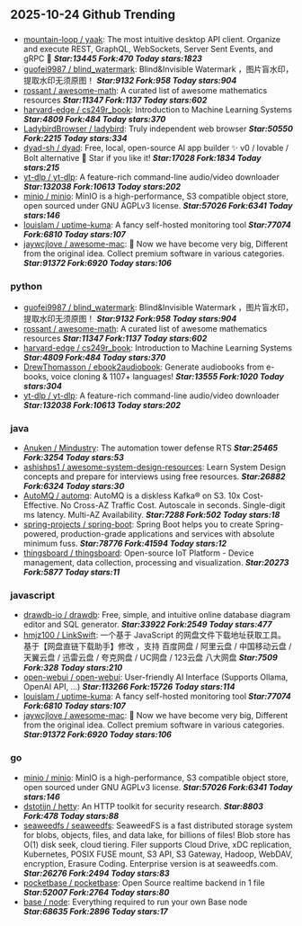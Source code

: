 ## 2025-10-24 Github Trending

### 
* [mountain-loop / yaak](https://github.com/mountain-loop/yaak): The most intuitive desktop API client. Organize and execute REST, GraphQL, WebSockets, Server Sent Events, and gRPC 🦬 ***Star:13445 Fork:470 Today stars:1823***
* [guofei9987 / blind_watermark](https://github.com/guofei9987/blind_watermark): Blind&Invisible Watermark ，图片盲水印，提取水印无须原图！ ***Star:9132 Fork:958 Today stars:904***
* [rossant / awesome-math](https://github.com/rossant/awesome-math): A curated list of awesome mathematics resources ***Star:11347 Fork:1137 Today stars:602***
* [harvard-edge / cs249r_book](https://github.com/harvard-edge/cs249r_book): Introduction to Machine Learning Systems ***Star:4809 Fork:484 Today stars:370***
* [LadybirdBrowser / ladybird](https://github.com/LadybirdBrowser/ladybird): Truly independent web browser ***Star:50550 Fork:2215 Today stars:334***
* [dyad-sh / dyad](https://github.com/dyad-sh/dyad): Free, local, open-source AI app builder ✨ v0 / lovable / Bolt alternative 🌟 Star if you like it! ***Star:17028 Fork:1834 Today stars:215***
* [yt-dlp / yt-dlp](https://github.com/yt-dlp/yt-dlp): A feature-rich command-line audio/video downloader ***Star:132038 Fork:10613 Today stars:202***
* [minio / minio](https://github.com/minio/minio): MinIO is a high-performance, S3 compatible object store, open sourced under GNU AGPLv3 license. ***Star:57026 Fork:6341 Today stars:146***
* [louislam / uptime-kuma](https://github.com/louislam/uptime-kuma): A fancy self-hosted monitoring tool ***Star:77074 Fork:6810 Today stars:107***
* [jaywcjlove / awesome-mac](https://github.com/jaywcjlove/awesome-mac):  Now we have become very big, Different from the original idea. Collect premium software in various categories. ***Star:91372 Fork:6920 Today stars:106***

### python
* [guofei9987 / blind_watermark](https://github.com/guofei9987/blind_watermark): Blind&Invisible Watermark ，图片盲水印，提取水印无须原图！ ***Star:9132 Fork:958 Today stars:904***
* [rossant / awesome-math](https://github.com/rossant/awesome-math): A curated list of awesome mathematics resources ***Star:11347 Fork:1137 Today stars:602***
* [harvard-edge / cs249r_book](https://github.com/harvard-edge/cs249r_book): Introduction to Machine Learning Systems ***Star:4809 Fork:484 Today stars:370***
* [DrewThomasson / ebook2audiobook](https://github.com/DrewThomasson/ebook2audiobook): Generate audiobooks from e-books, voice cloning & 1107+ languages! ***Star:13555 Fork:1020 Today stars:304***
* [yt-dlp / yt-dlp](https://github.com/yt-dlp/yt-dlp): A feature-rich command-line audio/video downloader ***Star:132038 Fork:10613 Today stars:202***

### java
* [Anuken / Mindustry](https://github.com/Anuken/Mindustry): The automation tower defense RTS ***Star:25465 Fork:3254 Today stars:53***
* [ashishps1 / awesome-system-design-resources](https://github.com/ashishps1/awesome-system-design-resources): Learn System Design concepts and prepare for interviews using free resources. ***Star:26882 Fork:6324 Today stars:30***
* [AutoMQ / automq](https://github.com/AutoMQ/automq): AutoMQ is a diskless Kafka® on S3. 10x Cost-Effective. No Cross-AZ Traffic Cost. Autoscale in seconds. Single-digit ms latency. Multi-AZ Availability. ***Star:7288 Fork:502 Today stars:18***
* [spring-projects / spring-boot](https://github.com/spring-projects/spring-boot): Spring Boot helps you to create Spring-powered, production-grade applications and services with absolute minimum fuss. ***Star:78776 Fork:41594 Today stars:12***
* [thingsboard / thingsboard](https://github.com/thingsboard/thingsboard): Open-source IoT Platform - Device management, data collection, processing and visualization. ***Star:20273 Fork:5877 Today stars:11***

### javascript
* [drawdb-io / drawdb](https://github.com/drawdb-io/drawdb): Free, simple, and intuitive online database diagram editor and SQL generator. ***Star:33922 Fork:2549 Today stars:477***
* [hmjz100 / LinkSwift](https://github.com/hmjz100/LinkSwift): 一个基于 JavaScript 的网盘文件下载地址获取工具。基于【网盘直链下载助手】修改 ，支持 百度网盘 / 阿里云盘 / 中国移动云盘 / 天翼云盘 / 迅雷云盘 / 夸克网盘 / UC网盘 / 123云盘 八大网盘 ***Star:7509 Fork:328 Today stars:210***
* [open-webui / open-webui](https://github.com/open-webui/open-webui): User-friendly AI Interface (Supports Ollama, OpenAI API, ...) ***Star:113266 Fork:15726 Today stars:114***
* [louislam / uptime-kuma](https://github.com/louislam/uptime-kuma): A fancy self-hosted monitoring tool ***Star:77074 Fork:6810 Today stars:107***
* [jaywcjlove / awesome-mac](https://github.com/jaywcjlove/awesome-mac):  Now we have become very big, Different from the original idea. Collect premium software in various categories. ***Star:91372 Fork:6920 Today stars:106***

### go
* [minio / minio](https://github.com/minio/minio): MinIO is a high-performance, S3 compatible object store, open sourced under GNU AGPLv3 license. ***Star:57026 Fork:6341 Today stars:146***
* [dstotijn / hetty](https://github.com/dstotijn/hetty): An HTTP toolkit for security research. ***Star:8803 Fork:478 Today stars:88***
* [seaweedfs / seaweedfs](https://github.com/seaweedfs/seaweedfs): SeaweedFS is a fast distributed storage system for blobs, objects, files, and data lake, for billions of files! Blob store has O(1) disk seek, cloud tiering. Filer supports Cloud Drive, xDC replication, Kubernetes, POSIX FUSE mount, S3 API, S3 Gateway, Hadoop, WebDAV, encryption, Erasure Coding. Enterprise version is at seaweedfs.com. ***Star:26276 Fork:2494 Today stars:83***
* [pocketbase / pocketbase](https://github.com/pocketbase/pocketbase): Open Source realtime backend in 1 file ***Star:52007 Fork:2764 Today stars:80***
* [base / node](https://github.com/base/node): Everything required to run your own Base node ***Star:68635 Fork:2896 Today stars:17***
